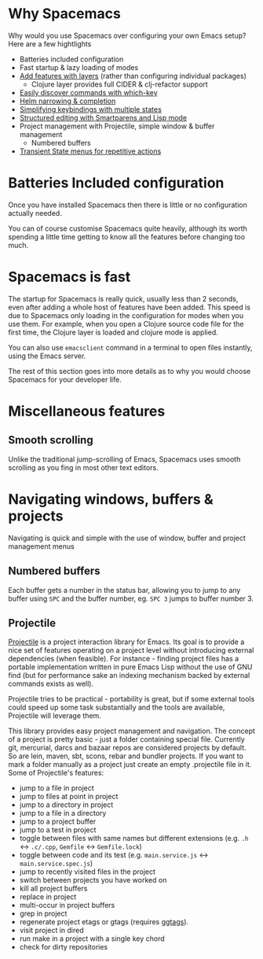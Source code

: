 # Why Spacemacs

Why would you use Spacemacs over configuring your own Emacs setup?  Here are a few hightlights

* Batteries included configuration
* Fast startup & lazy loading of modes
* [Add features with layers](layers.html) (rather than configuring individual packages)
    * Clojure layer provides full CIDER & clj-refactor support
* [Easily discover commands with which-key](which-key.html)
* [Helm narrowing & completion](helm.html)
* [Simplifying keybindings with multiple states](states.html)
* [Structured editing with Smartparens and Lisp mode](structured-editing.html)
* Project management with Projectile, simple window & buffer management
    * Numbered buffers
* [Transient State menus for repetitive actions](transient-state-menus.html)


# Batteries Included configuration

Once you have installed Spacemacs then there is little or no configuration actually needed.

You can of course customise Spacemacs quite heavily, although its worth spending a little time getting to know all the features before changing too much.

# Spacemacs is fast

The startup for Spacemacs is really quick, usually less than 2 seconds, even after adding a whole host of features have been added.  This speed is due to Spacemacs only loading in the configuration for modes when you use them.  For example, when you open a Clojure source code file for the first time, the Clojure layer is loaded and clojure mode is applied.

You can also use `emacsclient` command in a terminal to open files instantly, using the Emacs server.


The rest of this section goes into more details as to why you would choose Spacemacs for your developer life.



# Miscellaneous features

## Smooth scrolling

Unlike the traditional jump-scrolling of Emacs, Spacemacs uses smooth scrolling as you fing in most other text editors.



# Navigating windows, buffers & projects

Navigating is quick and simple with the use of window, buffer and project management menus

## Numbered buffers

Each buffer gets a number in the status bar, allowing you to jump to any buffer using `SPC` and the buffer number, eg. `SPC 3` jumps to buffer number 3.


## Projectile

[Projectile](https://github.com/bbatsov/projectile) is a project interaction library for Emacs. Its goal is to provide a nice set of features operating on a project level without introducing external dependencies (when feasible). For instance - finding project files has a portable implementation written in pure Emacs Lisp without the use of GNU find (but for performance sake an indexing mechanism backed by external commands exists as well).

Projectile tries to be practical - portability is great, but if some external tools could speed up some task substantially and the tools are available, Projectile will leverage them.

This library provides easy project management and navigation. The concept of a project is pretty basic - just a folder containing special file. Currently git, mercurial, darcs and bazaar repos are considered projects by default. So are lein, maven, sbt, scons, rebar and bundler projects. If you want to mark a folder manually as a project just create an empty .projectile file in it. Some of Projectile's features:

* jump to a file in project
* jump to files at point in project
* jump to a directory in project
* jump to a file in a directory
* jump to a project buffer
* jump to a test in project
* toggle between files with same names but different extensions (e.g. `.h` <-> `.c/.cpp`, `Gemfile` <-> `Gemfile.lock`)
* toggle between code and its test (e.g. `main.service.js` <-> `main.service.spec.js`)
* jump to recently visited files in the project
* switch between projects you have worked on
* kill all project buffers
* replace in project
* multi-occur in project buffers
* grep in project
* regenerate project etags or gtags (requires [ggtags](https://github.com/leoliu/ggtags)).
* visit project in dired
* run make in a project with a single key chord
* check for dirty repositories

